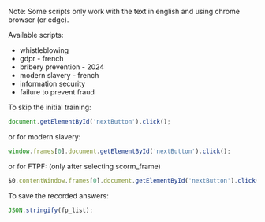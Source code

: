 Note: Some scripts only work with the text in english and using chrome browser (or edge).  

Available scripts:
- whistleblowing
- gdpr - french
- bribery prevention - 2024
- modern slavery - french
- information security
- failure to prevent fraud

To skip the initial training:
```js
document.getElementById('nextButton').click();
```
or for modern slavery:
```js
window.frames[0].document.getElementById('nextButton').click();
```
or for FTPF: (only after selecting scorm_frame)
```js
$0.contentWindow.frames[0].document.getElementById('nextButton').click();
```
To save the recorded answers:
```js
JSON.stringify(fp_list);
```
